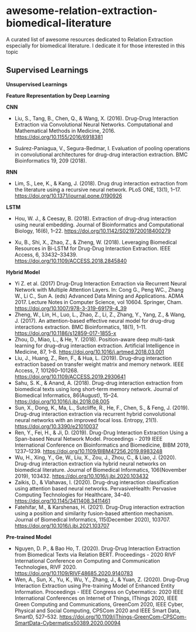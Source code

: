 # awesome-relation-extraction-biomedical-literature
A curated list of awesome resources dedicated to Relation Extraction especially for biomedical literature. I dedicate it for those interested in this topic

**Supervised Learnings**
- 


**Unsupervised Learnings**



**Feature Representation by Deep Learning**

**CNN**
* Liu, S., Tang, B., Chen, Q., & Wang, X. (2016). Drug-Drug Interaction Extraction via Convolutional Neural Networks. Computational and Mathematical Methods in Medicine, 2016. https://doi.org/10.1155/2016/6918381

* Suárez-Paniagua, V., Segura-Bedmar, I. Evaluation of pooling operations in convolutional architectures for drug-drug interaction extraction. BMC Bioinformatics 19, 209 (2018).

**RNN**
* Lim, S., Lee, K., & Kang, J. (2018). Drug drug interaction extraction from the literature using a recursive neural network. PLoS ONE, 13(1), 1–17. https://doi.org/10.1371/journal.pone.0190926

**LSTM**
* Hou, W. J., & Ceesay, B. (2018). Extraction of drug-drug interaction using neural embedding. Journal of Bioinformatics and Computational Biology, 16(6), 1–22. https://doi.org/10.1142/S0219720018400279

* Xu, B., Shi, X., Zhao, Z., & Zheng, W. (2018). Leveraging Biomedical Resources in Bi-LSTM for Drug-Drug Interaction Extraction. IEEE Access, 6, 33432–33439. https://doi.org/10.1109/ACCESS.2018.2845840

**Hybrid Model**
* Yi Z. et al. (2017) Drug-Drug Interaction Extraction via Recurrent Neural Network with Multiple Attention Layers. In: Cong G., Peng WC., Zhang W., Li C., Sun A. (eds) Advanced Data Mining and Applications. ADMA 2017. Lecture Notes in Computer Science, vol 10604. Springer, Cham. https://doi.org/10.1007/978-3-319-69179-4_39
* Zheng, W., Lin, H., Luo, L., Zhao, Z., Li, Z., Zhang, Y., Yang, Z., & Wang, J. (2017). An attention-based effective neural model for drug-drug interactions extraction. BMC Bioinformatics, 18(1), 1–11. https://doi.org/10.1186/s12859-017-1855-x
* Zhou, D., Miao, L., & He, Y. (2018). Position-aware deep multi-task learning for drug–drug interaction extraction. Artificial Intelligence in Medicine, 87, 1–8. https://doi.org/10.1016/j.artmed.2018.03.001
* Liu, J., Huang, Z., Ren, F., & Hua, L. (2019). Drug-drug interaction extraction based on transfer weight matrix and memory network. IEEE Access, 7, 101260–101268. https://doi.org/10.1109/ACCESS.2019.2930641
* Sahu, S. K., & Anand, A. (2018). Drug-drug interaction extraction from biomedical texts using long short-term memory network. Journal of Biomedical Informatics, 86(August), 15–24. https://doi.org/10.1016/j.jbi.2018.08.005
* Sun, X., Dong, K., Ma, L., Sutcliffe, R., He, F., Chen, S., & Feng, J. (2019). Drug-drug interaction extraction via recurrent hybrid convolutional neural networks with an improved focal loss. Entropy, 21(1). https://doi.org/10.3390/e21010037
* Ren, Y., Fei, H., & Ji, D. (2019). Drug-Drug Interaction Extraction Using a Span-based Neural Network Model. Proceedings - 2019 IEEE International Conference on Bioinformatics and Biomedicine, BIBM 2019, 1237–1239. https://doi.org/10.1109/BIBM47256.2019.8983248
* Wu, H., Xing, Y., Ge, W., Liu, X., Zou, J., Zhou, C., & Liao, J. (2020). Drug-drug interaction extraction via hybrid neural networks on biomedical literature. Journal of Biomedical Informatics, 106(November 2019), 103432. https://doi.org/10.1016/j.jbi.2020.103432
* Zaikis, D., & Vlahavas, I. (2020). Drug-drug interaction classification using attention based neural networks. PervasiveHealth: Pervasive Computing Technologies for Healthcare, 34–40. https://doi.org/10.1145/3411408.3411461
* Fatehifar, M., & Karshenas, H. (2021). Drug-Drug interaction extraction using a position and similarity fusion-based attention mechanism. Journal of Biomedical Informatics, 115(December 2020), 103707. https://doi.org/10.1016/j.jbi.2021.103707

**Pre-trained Model**
* Nguyen, D. P., & Bao Ho, T. (2020). Drug-Drug Interaction Extraction from Biomedical Texts via Relation BERT. Proceedings - 2020 RIVF International Conference on Computing and Communication Technologies, RIVF 2020. https://doi.org/10.1109/RIVF48685.2020.9140783
* Wen, A., Sun, X., Yu, K., Wu, Y., Zhang, J., & Yuan, Z. (2020). Drug-Drug Interaction Extraction using Pre-training Model of Enhanced Entity Information. Proceedings - IEEE Congress on Cybermatics: 2020 IEEE International Conferences on Internet of Things, IThings 2020, IEEE Green Computing and Communications, GreenCom 2020, IEEE Cyber, Physical and Social Computing, CPSCom 2020 and IEEE Smart Data, SmartD, 527–532. https://doi.org/10.1109/iThings-GreenCom-CPSCom-SmartData-Cybermatics50389.2020.00094


